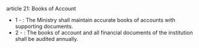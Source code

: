 article 21: Books of Account

<ul>
			<li>1 - : The Ministry shall maintain accurate books of accounts with supporting documents.<ul>
			</ul></li>			<li>2 - : The books of account and all financial documents of the institution shall be audited annually.<ul>
			</ul></li></ul>